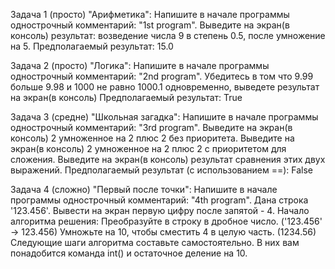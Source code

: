 Задача 1 (просто) "Арифметика":
Напишите в начале программы однострочный комментарий: "1st program".
Выведите на экран(в консоль) результат: возведение числа 9 в степень 0.5, после умножение на 5.
Предполагаемый результат: 15.0

Задача 2 (просто) "Логика":
Напишите в начале программы однострочный комментарий: "2nd program".
Убедитесь в том что 9.99 больше 9.98 и 1000 не равно 1000.1 одновременно, выведете результат на экран(в консоль)
 Предполагаемый результат: True

Задача 3 (средне) "Школьная загадка":
Напишите в начале программы однострочный комментарий: "3rd program".
Выведите на экран(в консоль) 2 умноженное на 2 плюс 2 без приоритета.
Выведите на экран(в консоль) 2 умноженное на 2 плюс 2 с приоритетом для сложения.
Выведите на экран(в консоль) результат сравнения этих двух выражений.
Предполагаемый результат (с использованием ==): False

Задача 4 (сложно) "Первый после точки":
Напишите в начале программы однострочный комментарий: "4th program".
Дана строка '123.456'.
Вывести на экран первую цифру после запятой - 4.
Начало алгоритма решения:
Преобразуйте в строку в дробное число. ('123.456' -> 123.456)
Умножьте на 10, чтобы сместить 4 в целую часть. (1234.56)
Следующие шаги алгоритма составьте самостоятельно. В них вам понадобится команда int() и остаточное деление на 10.
